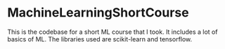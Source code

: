 # MachineLearningShortCourse

This is the codebase for a short ML course that I took. It includes a lot of basics of ML. The libraries used are scikit-learn and tensorflow.
